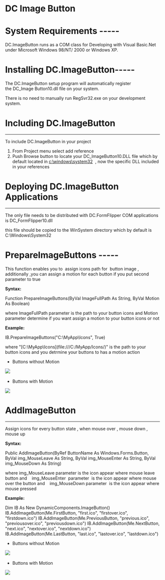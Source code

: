 ﻿DC Image Button
=================


# **System Requirements -----**
DC.ImageButton runs as a COM class for Developing with Visual Basic.Net under Microsoft Windows 98/NT/ 2000 or Windows XP. 


# **Installing DC.ImageButton-----**
The DC.ImageButton setup program will automatically register the DC\_Image Button10.dll file on your system. 

There is no need to manually run RegSvr32.exe on your development system. 
# **Including DC.ImageButton**
-----
To include DC.ImageButton in your project 

1. From Project menu select add reference 
1. Push Browse button to locate your DC\_ImageButton10.DLL file which by default located in [c:\windows\system32](file:///c:/windows/system32)  , now the specific DLL included in your references


# **Deploying DC.ImageButton Applications** 
-----
The only file needs to be distributed with DC.FormFlipper COM applications is DC\_FormFlipper10.dll

this file should be copied to the WinSystem directory which by default is C:\Windows\System32 
# **PrepareImageButtons -----**
This function enables you to  assign icons path for  button image , additionally ,you can assign a motion for each button if you put second parameter to true 

**Syntax:**

Function PrepareImageButtons(ByVal ImageFullPath As String, ByVal Motion As Boolean)

where ImageFullPath parameter is the path to your button icons
and Motion  parameter determine if you want assign a motion to your button icons or not



**Example:**

IB.PrepareImageButtons("C:\MyApp\Icons\", True)

where "[C:\MyApp\Icons\](file:///C:/MyApp/Icons/)" is the path to your button icons
and you detrmine your buttons to has a motion action 



- Buttons without Motion

![](images/Aspose.Words.0607795d-0f5c-44d4-95ed-bee8978b477f.002.png)    

- Buttons with Motion

![](images/Aspose.Words.0607795d-0f5c-44d4-95ed-bee8978b477f.003.png)


# **AddImageButton**
-----
Assign icons for every button state , when mouse over , mouse down , mouse up 

**Syntax:**

Public AddImageButton(ByRef ButtonName As Windows.Forms.Button, ByVal img\_MouseLeave As String, ByVal img\_MouseEnter As String, ByVal img\_MouseDown As String)

where img\_MouseLeave parameter is the icon appear where mouse leave button
and    img\_MouseEnter  parameter  is the icon appear where mouse over the button
and    img\_MouseDown parameter  is the icon appear where mouse pressed


**Example:**

Dim IB As New DynamicComponents.ImageButton()
IB.AddImageButton(Me.FirstButton, "first.ico", "firstover.ico", "firstdown.ico")
IB.AddImageButton(Me.PreviousButton, "previous.ico", "previousover.ico", "previousdown.ico")
IB.AddImageButton(Me.NextButton, "next.ico", "nextover.ico", "nextdown.ico")
IB.AddImageButton(Me.LastButton, "last.ico", "lastover.ico", "lastdown.ico")



- Buttons without Motion

![](file:///G:/Programms%20on%20D/Image%20Button/Help/ImageButtons.gif)    

- Buttons with Motion

![](file:///G:/Programms%20on%20D/Image%20Button/Help/ImageButtons2.gif)


